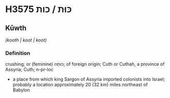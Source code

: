 # H3575 כּוּת / כות

## Kûwth

_(kooth | koot | koot)_

### Definition

crushing; or (feminine) כּוּתָה; of foreign origin; Cuth or Cuthah, a province of Assyria; Cuth; n-pr-loc

- a place from which king Sargon of Assyria imported colonists into Israel; probably a location approximately 20 (32 km) miles northeast of Babylon

